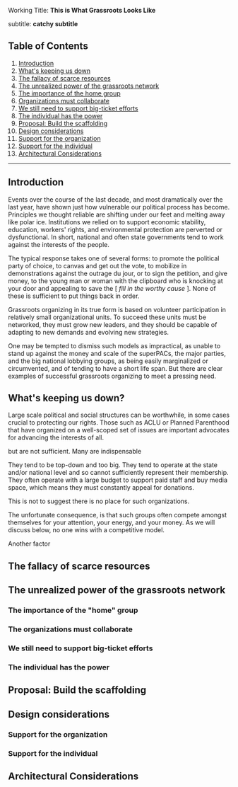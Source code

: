 

Working Title: **This is What Grassroots Looks Like** 

subtitle: **catchy subtitle**

## Table of Contents
1.  [Introduction](#introduction)
1.  [What's keeping us down](#failures_of_top_down)
1.  [The fallacy of scarce resources](#fallacy_of_scarce_resources)
1.  [The unrealized power of the grassroots network](#grassroots_network)
1.  [The importance of the home group](#home_group)
  1.  [Organizations must collaborate](#org_collaboration)
  1.  [We still need to support big-ticket efforts](#consortium_model)      
1.  [The individual has the power](#individual)
1.  [Proposal: Build the scaffolding](#proposal)
1.  [Design considerations](#design)
  1.  [Support for the organization](#org_support)
  1.  [Support for the individual](#individua_support)
1.  [Architectural Considerations](#architecture)

------

## Introduction <a name = "introduction" />
Events over the course of the last decade, and most dramatically over the last year, have shown just how vulnerable our political process has become. Principles we thought reliable are shifting under our feet and melting away like polar ice. Institutions we relied on to support economic stability, education, workers' rights, and environmental protection are perverted or dysfunctional. In short, national and often state governments tend to work against the interests of the people.

The typical response takes one of several forms:  to promote the political party of choice, to canvas and get out the vote, to mobilize in demonstrations against the outrage du jour, or to sign the petition, and give money, to the young man or woman with the clipboard who is knocking at your door and appealing to save the \[ _fill in the worthy cause_ \]. None of these is sufficient to put things back in order.

Grassroots organizing in its true form is based on volunteer participation in relatively small organizational units. To succeed these units must be networked, they must grow new leaders, and they should be capable of adapting to new demands and evolving new strategies.

One may be tempted to dismiss such models as impractical, as unable to stand up against the money and scale of the superPACs, the major parties, and the big national lobbying groups, as being easily marginalized or circumvented, and of tending to have a short life span. But there are clear examples of successful grassroots organizing to meet a pressing need.

## What's keeping us down? <a name = "failures_of_top_down" />
Large scale political and social structures can be worthwhile, in some cases crucial to protecting our rights.  Those such as ACLU or Planned Parenthood that have organized on a well-scoped set of issues are important advocates for advancing the interests of all.

 but are not sufficient. Many are indispensable

They tend to be top-down and too big. They tend to operate at the state and/or national level and so cannot sufficiently represent their membership.  They often operate with a large budget to support paid staff and buy media space, which means they must constantly appeal for donations.

This is not to suggest there is no place for such organizations.

The unfortunate consequence, is that such groups often compete amongst themselves for your attention, your energy, and your money. As we will discuss below, no one wins with a competitive model.

Another factor

## The fallacy of scarce resources <a name = "fallacy_of_scarce_resources" />

## The unrealized power of the grassroots network <a name = "grassroots_network" />

### The importance of the "home" group <a name = "home_group" />

### The organizations must collaborate <a name = "org_collaboration" />

### We still need to support big-ticket efforts <a name = "consortium_model" />

### The individual has the power <a name = "individual" />

## Proposal: Build the scaffolding <a name = "proposal" />

## Design considerations <a name = "design" />

### Support for the organization <a name = "org_support" />

### Support for the individual <a name = "individual_support" />

## Architectural Considerations <a name = "architecture" />

